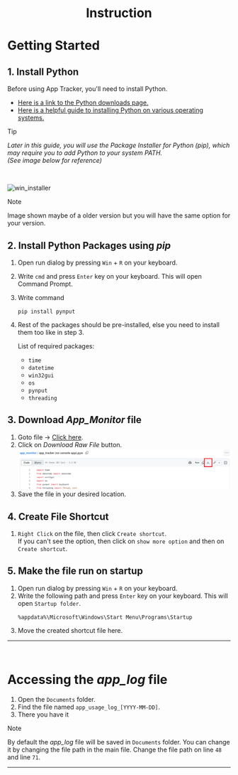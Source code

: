 # <p align="center">**Instruction**</p>
# Getting Started

## 1. Install Python

Before using App Tracker, you'll need to install Python.  
- [Here is a link to the Python downloads page.](https://www.python.org/downloads)  
- [Here is a helpful guide to installing Python on various operating systems.](https://wiki.python.org/moin/BeginnersGuide/Download)
> [!TIP]
> *Later in this guide, you will use the Package Installer for Python (pip), which may require you to add Python to your system PATH.<br/>(See image below for reference)*
<br/>

![win_installer](https://github.com/user-attachments/assets/f49fde3b-f940-41d5-a1ee-4fdad125a611)<br/>
> [!NOTE]
> Image shown maybe of a older version but you will have the same option for your version.


## 2. Install Python Packages using *pip*

  1. Open run dialog by pressing `Win` + `R` on your keyboard.
  2. Write `cmd` and press `Enter` key on your keyboard. This will open Command Prompt.
  3. Write command
     ```
     pip install pynput
     ```
  5. Rest of the packages should be pre-installed, else you need to install them too like in step 3.
     
     List of required packages:
       - `time`
       - `datetime`
       - `win32gui`
       - `os`
       - `pynput`
       - `threading`
## 3. Download *App_Monitor* file
  
  1. Goto file -> <a href='https://github.com/aneeshshukla/app_monitor/blob/main/app_tracker%20(no%20console%20app).pyw'>Click here</a>.
  2. Click on *Download Raw File* button.<br/>
     ![download](/docs/images/download.png)
  3. Save the file in your desired location.
## 4. Create File Shortcut
  1. `Right Click` on the file, then click `Create shortcut`.<br/>
     If you can't see the option, then click on `show more option` and then on `Create shortcut`.<br/>
## 5. Make the file run on startup
  1. Open run dialog by pressing `Win` + `R` on your keyboard.
  2. Write the following path and press `Enter` key on your keyboard. This will open `Startup folder`.
     ```
     %appdata%\Microsoft\Windows\Start Menu\Programs\Startup
     ```
  3. Move the created shortcut file here.


___
<br>

# Accessing the *app_log* file

1. Open the `Documents` folder.
2. Find the file named `app_usage_log_[YYYY-MM-DD]`.
3. There you have it

> [!NOTE]
> By default the *app_log* file will be saved in `Documents` folder.
> You can change it by changing the file path in the main file.
>   Change the file path on line `48` and line `71`.

___
<br>
